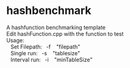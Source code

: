 # hashbenchmark

A hashfunction benchmarking template </br>
Edit hashFunction.cpp with the function to test </br>
Usage: </br>
&ensp;  Set Filepath:&ensp; -f &ensp; "filepath" </br>
&ensp;  Single run:&ensp;   -s &ensp; "tablesize" </br>
&ensp;  Interval run:&ensp; -i &ensp; "minTableSize" &ensp; <maxTableSize> </br>
